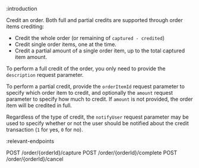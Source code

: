 :introduction

Credit an order. Both full and partial credits are supported through order items
crediting:

* Credit the whole order (or remaining of `captured - credited`)
* Credit single order items, one at the time.
* Credit a partial amount of a single order item, up to the total captured item amount.

To perform a full credit of the order, you only need to provide the
`description` request parameter.

To perform a partial credit, provide the `orderItemId` request parameter to
specify which order item to credit, and optionally the `amount` request
parameter to specify how much to credit. If `amount` is not provided, the order
item will be credited in full.

Regardless of the type of credit, the `notifyUser` request parameter may be used
to specify whether or not the user should be notified about the credit
transaction (`1` for yes, `0` for no).

:relevant-endpoints

POST /order/{orderId}/capture
POST /order/{orderId}/complete
POST /order/{orderId}/cancel
